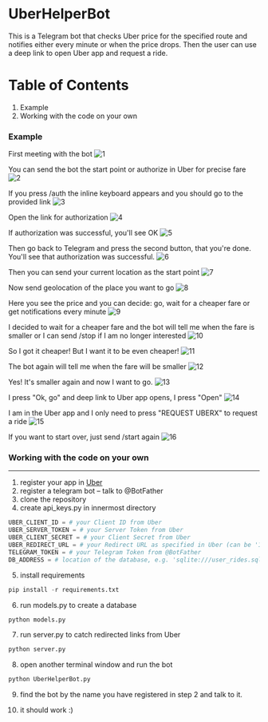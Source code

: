 # UberHelperBot

This is a Telegram bot that checks Uber price for the specified route and notifies either every minute or when the price drops.
Then the user can use a deep link to open Uber app and request a ride.

# Table of Contents
1. Example
2. Working with the code on your own

### Example

First meeting with the bot
![1](https://user-images.githubusercontent.com/24657053/28628032-26d503f6-722c-11e7-89fe-75658fcd2d71.png)

You can send the bot the start point or authorize in Uber for precise fare
![2](https://user-images.githubusercontent.com/24657053/28628037-26da3e7a-722c-11e7-8d8f-001b3ba75509.png)

If you press /auth the inline keyboard appears and you should go to the provided link
![3](https://user-images.githubusercontent.com/24657053/28628033-26d57818-722c-11e7-8906-c7a27fa1f03c.png)

Open the link for authorization
![4](https://user-images.githubusercontent.com/24657053/28628034-26d5a4a0-722c-11e7-82eb-ebf0703756d2.png)

If authorization was successful, you'll see OK
![5](https://user-images.githubusercontent.com/24657053/28628036-26d75aac-722c-11e7-996f-5d38ab43df96.png)

Then go back to Telegram and press the second button, that you're done. You'll see that authorization was successful.
![6](https://user-images.githubusercontent.com/24657053/28628035-26d71e98-722c-11e7-9ce8-98a7d7710cd7.png)

Then you can send your current location as the start point
![7](https://user-images.githubusercontent.com/24657053/28628040-26f4ab7a-722c-11e7-9f31-32b6c1db22e2.png)

Now send geolocation of the place you want to go
![8](https://user-images.githubusercontent.com/24657053/28628039-26ef3424-722c-11e7-84d8-1631716b0c60.png)

Here you see the price and you can decide: go, wait for a cheaper fare or get notifications every minute
![9](https://user-images.githubusercontent.com/24657053/28628038-26eed24a-722c-11e7-9798-711a94e1022d.png)

I decided to wait for a cheaper fare and the bot will tell me when the fare is smaller or I can send /stop if I am no longer interested
![10](https://user-images.githubusercontent.com/24657053/28628042-26f72a6c-722c-11e7-8e96-e4f8e6823da7.png)

So I got it cheaper! But I want it to be even cheaper!
![11](https://user-images.githubusercontent.com/24657053/28628043-26f97eb6-722c-11e7-9ef2-b71bba652d19.png)

The bot again will tell me when the fare will be smaller
![12](https://user-images.githubusercontent.com/24657053/28628041-26f69e9e-722c-11e7-8966-5be3ea27f6ed.png)

Yes! It's smaller again and now I want to go.
![13](https://user-images.githubusercontent.com/24657053/28628044-270867be-722c-11e7-8f43-c18573f72ea5.png)

I press "Ok, go" and deep link to Uber app opens, I press "Open"
![14](https://user-images.githubusercontent.com/24657053/28628045-270a96ce-722c-11e7-8a19-7e0bcb748107.png)

I am in the Uber app and I only need to press "REQUEST UBERX" to request a ride
![15](https://user-images.githubusercontent.com/24657053/28628046-2710d0ca-722c-11e7-94aa-8733ae174f71.png)

If you want to start over, just send /start again
![16](https://user-images.githubusercontent.com/24657053/28628047-2718276c-722c-11e7-9609-3bf323a1a272.png)



### Working with the code on your own
---------------------------------
1. register your app in [Uber](https://developer.uber.com/)
2. register a telegram bot – talk to @BotFather
3. clone the repository
4. create api_keys.py in innermost directory

```python
UBER_CLIENT_ID = # your Client ID from Uber
UBER_SERVER_TOKEN = # your Server Token from Uber
UBER_CLIENT_SECRET = # your Client Secret from Uber
UBER_REDIRECT_URL = # your Redirect URL as specified in Uber (can be '127.0.0.1')
TELEGRAM_TOKEN = # your Telegram Token from @BotFather
DB_ADDRESS = # location of the database, e.g. 'sqlite:///user_rides.sqlite' (absolute path is strongly recommended!)
```

5. install requirements
```python
pip install -r requirements.txt
```

6. run models.py to create a database
```python
python models.py
```

7. run server.py to catch redirected links from Uber
```python
python server.py
```

8. open another terminal window and run the bot
```python
python UberHelperBot.py
```

9. find the bot by the name you have registered in step 2 and talk to it.

10. it should work :)